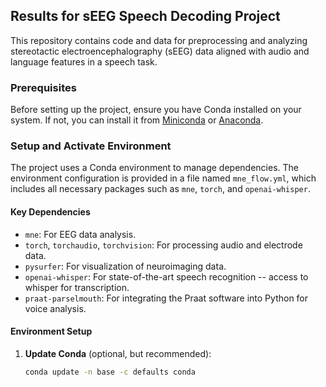 ## Results for sEEG Speech Decoding Project 

This repository contains code and data for preprocessing and analyzing stereotactic electroencephalography (sEEG) data aligned with audio and language features in a speech task. 

### Prerequisites

Before setting up the project, ensure you have Conda installed on your system. If not, you can install it from [Miniconda](https://docs.conda.io/en/latest/miniconda.html) or [Anaconda](https://www.anaconda.com/products/distribution).

### Setup and Activate Environment 

The project uses a Conda environment to manage dependencies. The environment configuration is provided in a file named `mne_flow.yml`, which includes all necessary packages such as `mne`, `torch`, and `openai-whisper`.

#### Key Dependencies
- `mne`: For EEG data analysis.
- `torch`, `torchaudio`, `torchvision`: For processing audio and electrode data. 
- `pysurfer`: For visualization of neuroimaging data.
- `openai-whisper`: For state-of-the-art speech recognition -- access to whisper for transcription. 
- `praat-parselmouth`: For integrating the Praat software into Python for voice analysis.

#### Environment Setup

1. **Update Conda** (optional, but recommended):
   ```bash
   conda update -n base -c defaults conda
